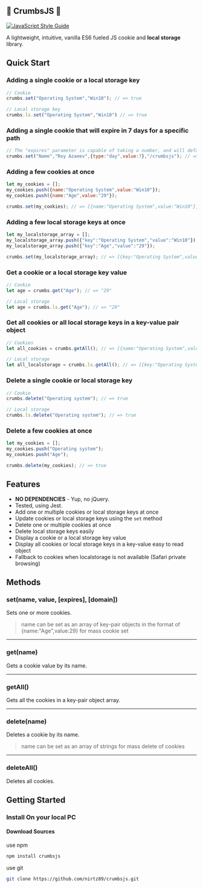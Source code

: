 ## 🍪 CrumbsJS 🍪

[![JavaScript Style Guide](https://img.shields.io/badge/code_style-standard-brightgreen.svg)](https://standardjs.com/)

A lightweight, intuitive, vanilla ES6 fueled JS cookie and **local storage** library.

## Quick Start

### Adding a single cookie or a local storage key
```javascript
// Cookie
crumbs.set("Operating System","Win10"); // => true

// Local storage key
crumbs.ls.set("Operating System","Win10") // => true
```

### Adding a single cookie that will expire in 7 days for a specific path
```javascript
// The "expires" parameter is capable of taking a number, and will default as days.
crumbs.set("Name","Roy Azaeev",{type:"day",value:7},"/crumbsjs"); // => true
```

### Adding a few cookies at once
```javascript
let my_cookies = [];
my_cookies.push({name:"Operating System",value:"Win10"});
my_cookies.push({name:"Age",value:"29"});

crumbs.set(my_cookies); // => [{name:"Operating System",value:"Win10"},{name:"Age",value:"29"}]
```

### Adding a few local storage keys at once
```javascript
let my_localstorage_array = [];
my_localstorage_array.push({"key":"Operating System","value":"Win10"});
my_localstorage_array.push({"key":"Age","value":"29"});

crumbs.set(my_localstorage_array); // => [{key:"Operating System",value:"Win10"},{key:"Age",value:"29"}]
```

### Get a cookie or a local storage key value
```javascript
// Cookie
let age = crumbs.get("Age"); // => "29"

// Local storage
let age = crumbs.ls.get("Age"); // => "29"
```

### Get all cookies or all local storage keys in a key-value pair object
```javascript
// Cookies
let all_cookies = crumbs.getAll(); // => [{name:"Operating System",value:"Win10"},{name:"Age",value:"29"}]

// Local storage
let all_localstorage = crumbs.ls.getAll(); // => [{key:"Operating System",value:"Win10"},{key:"Age",value:"29"}]
```

### Delete a single cookie or local storage key
```javascript
// Cookie
crumbs.delete("Operating system"); // => true

// Local storage
crumbs.ls.delete("Operating system"); // => true
```

### Delete a few cookies at once
```javascript
let my_cookies = [];
my_cookies.push("Operating system");
my_cookies.push("Age");

crumbs.delete(my_cookies); // => true
```

## Features

* **NO DEPENDENCIES** - Yup, no jQuery.
* Tested, using Jest.
* Add one or multiple cookies or local storage keys at once
* Update cookies or local storage keys using the `set` method
* Delete one or multiple cookies at once
* Delete local storage keys easily
* Display a cookie or a local storage key value
* Display all cookies or local storage keys in a key-value easy to read object
* Fallback to cookies when localstorage is not available (Safari private browsing)


## Methods

### set(name, value, [expires], [domain])
Sets one or more cookies.
> name can be set as an array of key-pair objects in the format of {name:"Age",value:29} for mass cookie set

---

### get(name)
Gets a cookie value by its name.

---

### getAll()
Gets all the cookies in a key-pair object array.

---

### delete(name)
Deletes a cookie by its name.

> name can be set as an array of strings for mass delete of cookies
---

### deleteAll()
Deletes all cookies.


## Getting Started

### Install On your local PC

#### Download Sources

use npm

```bash
npm install crumbsjs
```

use git

```bash
git clone https://github.com/nirtz89/crumbsjs.git
```
